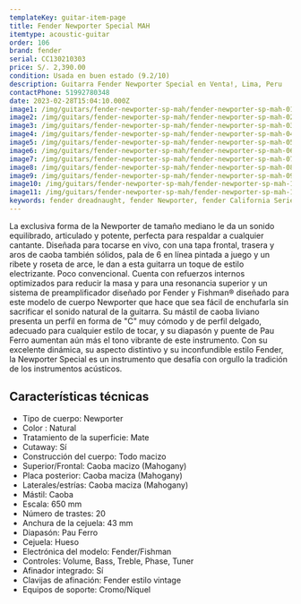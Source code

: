 ```yaml
---
templateKey: guitar-item-page
title: Fender Newporter Special MAH
itemtype: acoustic-guitar
order: 106
brand: fender
serial: CC130210303
price: S/. 2,390.00
condition: Usada en buen estado (9.2/10)
description: Guitarra Fender Newporter Special en Venta!, Lima, Peru
contactPhone: 51992780348
date: 2023-02-28T15:04:10.000Z
image1: /img/guitars/fender-newporter-sp-mah/fender-newporter-sp-mah-01.jpg
image2: /img/guitars/fender-newporter-sp-mah/fender-newporter-sp-mah-02.jpg
image3: /img/guitars/fender-newporter-sp-mah/fender-newporter-sp-mah-03.jpg
image4: /img/guitars/fender-newporter-sp-mah/fender-newporter-sp-mah-04.jpg
image5: /img/guitars/fender-newporter-sp-mah/fender-newporter-sp-mah-05.jpg
image6: /img/guitars/fender-newporter-sp-mah/fender-newporter-sp-mah-06.jpg
image7: /img/guitars/fender-newporter-sp-mah/fender-newporter-sp-mah-07.jpg
image8: /img/guitars/fender-newporter-sp-mah/fender-newporter-sp-mah-08.jpg
image9: /img/guitars/fender-newporter-sp-mah/fender-newporter-sp-mah-09.jpg
image10: /img/guitars/fender-newporter-sp-mah/fender-newporter-sp-mah-10.jpg
image11: /img/guitars/fender-newporter-sp-mah/fender-newporter-sp-mah-11.jpg
keywords: fender dreadnaught, fender Newporter, fender California Series
---
```

La exclusiva forma de la Newporter de tamaño mediano le da un sonido equilibrado, articulado y potente, perfecta para respaldar a cualquier cantante. Diseñada para tocarse en vivo, con una tapa frontal, trasera y aros de caoba también sólidos, pala de 6 en línea pintada a juego y un ribete y roseta de arce, le dan a esta guitarra un toque de estilo electrizante. Poco convencional.
Cuenta con refuerzos internos optimizados para reducir la masa y para una resonancia superior y un sistema de preamplificador diseñado por Fender y Fishman® diseñado para este modelo de cuerpo Newporter que hace que sea fácil de enchufarla sin sacrificar el sonido natural de la guitarra.
Su mástil de caoba liviano presenta un perfil en forma de "C" muy cómodo y de perfil delgado, adecuado para cualquier estilo de tocar, y su diapasón y puente de Pau Ferro aumentan aún más el tono vibrante de este instrumento. Con su excelente dinámica, su aspecto distintivo y su inconfundible estilo Fender, la Newporter Special es un instrumento que desafía con orgullo la tradición de los instrumentos acústicos.

## Características técnicas

* Tipo de cuerpo: Newporter
* Color : Natural
* Tratamiento de la superficie: Mate
* Cutaway: Sí
* Construcción del cuerpo: Todo macizo
* Superior/Frontal: Caoba macizo (Mahogany)
* Placa posterior: Caoba maciza (Mahogany)
* Laterales/estrías: Caoba maciza (Mahogany)
* Mástil: Caoba
* Escala: 650 mm
* Número de trastes: 20
* Anchura de la cejuela: 43 mm
* Diapasón: Pau Ferro
* Cejuela: Hueso
* Electrónica del modelo: Fender/Fishman
* Controles: Volume, Bass, Treble, Phase, Tuner
* Afinador integrado: Sí
* Clavijas de afinación: Fender estilo vintage
* Equipos de soporte: Cromo/Níquel

